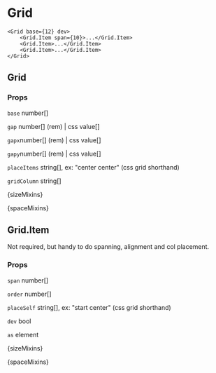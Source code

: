 # Grid

```
<Grid base={12} dev>
    <Grid.Item span={10}>...</Grid.Item>
    <Grid.Item>...</Grid.Item>
    <Grid.Item>...</Grid.Item>
</Grid>
```

## Grid

### Props

`base` number[]

`gap` number[] (rem) | css value[]

`gapx`number[] (rem) | css value[]

`gapy`number[] (rem) | css value[]

`placeItems` string[], ex: "center center" (css grid shorthand)

`gridColumn` string[]

{sizeMixins}

{spaceMixins}

## Grid.Item

Not required, but handy to do spanning, alignment and col placement.

### Props

`span` number[]

`order` number[]

`placeSelf` string[], ex: "start center" (css grid shorthand)

`dev` bool

`as` element

{sizeMixins}

{spaceMixins}
